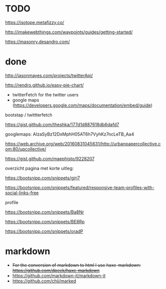 # TODO



https://isotope.metafizzy.co/


http://imakewebthings.com/waypoints/guides/getting-started/

https://masonry.desandro.com/

# done


http://jasonmayes.com/projects/twitterApi/

http://rendro.github.io/easy-pie-chart/

- twitterFetch for the twitter users
- google maps (https://developers.google.com/maps/documentation/embed/guide)

bootstap / twittterfetch

https://gist.github.com/theshka/177d1d887618db6dafd7

googlemaps:
AIzaSyBz12DxMphH05AT6h7VyhKz7ncLeTB_Aa4



https://web.archive.org/web/20160831045631/http://urbanpapercollective.com:80/upcollective/



https://gist.github.com/maephisto/9228207



overzicht pagina met korte uitleg:

https://bootsnipp.com/snippets/gjrj7

https://bootsnipp.com/snippets/featured/responsive-team-profiles-with-social-links-free

profile

https://bootsnipp.com/snippets/Ba8Nr

https://bootsnipp.com/snippets/BE8Rp

https://bootsnipp.com/snippets/oradP




# markdown

- ~~For the conversion of markdown to html I use haxe-markdown:  <https://github.com/dpeek/haxe-markdown>~~
- https://github.com/markdown-it/markdown-it
- https://github.com/chjj/marked